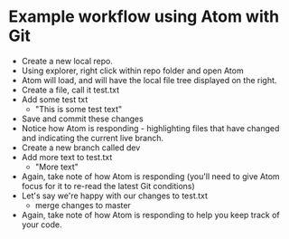 # Example workflow using Atom with Git

* Create a new local repo.
* Using explorer, right click within repo folder and open Atom
* Atom will load, and will have the local file tree displayed on the right.
* Create a file, call it test.txt
* Add some test txt
    * "This is some test text"
* Save and commit these changes
* Notice how Atom is responding - highlighting files that have changed and indicating the current live branch.
* Create a new branch called dev
* Add more text to test.txt
    * "More text"
* Again, take note of how Atom is responding (you'll need to give Atom focus for it to re-read the latest Git conditions)
* Let's say we're happy with our changes to test.txt
    * merge changes to master
* Again, take note of how Atom is responding to help you keep track of your code.
